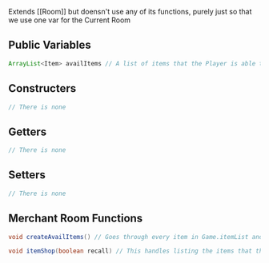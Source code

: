 
Extends [[Room]] but doensn't use any of its functions, purely just so that we use one var for the Current Room

## Public Variables

```java
ArrayList<Item> availItems // A list of items that the Player is able to buy
```

## Constructers 

```java
// There is none
```

## Getters

``` java
// There is none
```

## Setters

```java
// There is none
```

## Merchant Room Functions

```java
void createAvailItems() // Goes through every item in Game.itemList and that item as a 45% chance of being added to the list, if no items get added a single Health Vial is added

void itemShop(boolean recall) // This handles listing the items that the Player can purches as well as the purchasing of the items, the boolean recall if true wont reprint all the items, only true if the player misstypes an item name and gives them a seccond chance. Player can type none to exit the item shop
```